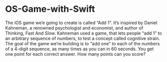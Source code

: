 # OS-Game-with-Swift
The iOS game we’e going to create is called “Add 1”. It’s inspired by Daniel Kahneman, a renowned psychologist and economist, and author of Thinking, Fast And Slow. Kahneman used a game, that lets people “add 1” to an arbitrary sequence of numbers, to test a concept called cognitive strain.  The goal of the game we’re building is to “add one” to each of the numbers of a 4-digit sequence, as many times as you can in 60 seconds. You get one point for each correct answer. How many points can you score?
